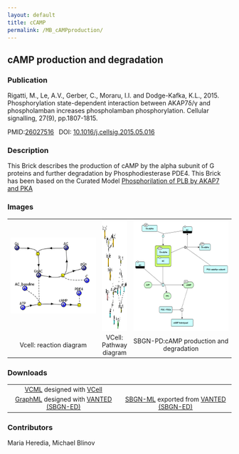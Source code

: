```yaml
---
layout: default
title: cCAMP
permalink: /MB_cAMPproduction/
---
```

## cAMP production and degradation

### Publication 

Rigatti, M., Le, A.V., Gerber, C., Moraru, I.I. and Dodge-Kafka, K.L., 2015. Phosphorylation state-dependent interaction between 
AKAP7δ/γ and phospholamban increases phospholamban phosphorylation. Cellular signalling, 27(9), pp.1807-1815.

 PMID:<a href="https://www.ncbi.nlm.nih.gov/pubmed/?term=26027516">26027516</a>&ensp; 
 DOI: <a href="https://doi.org/10.1016/j.cellsig.2015.05.016">10.1016/j.cellsig.2015.05.016</a><br />

### Description
This Brick describes the production of cAMP by the alpha subunit of G proteins and further degradation by Phosphodiesterase PDE4. This Brick has been based on the Curated Model <a href="http://modelbricks.org/CM_AKAP7_complete"> Phosphorilation of PLB by AKAP7 and PKA </a>
### Images
 <table> 
 <tr>
  <td align="center" width="280"><a href="https://modelbricks.github.io/images/Vcellimages/cAMPprod_Vcell.PNG"><img align="center" src="/images/Vcellimages/cAMPprod_Vcell.PNG"></a></td>
  <td align="center"><a href="https://modelbricks.github.io/images/Vcellimages/cAMPprod_degrad_Vcell_pathway.PNG"><img align="center" src="/images/Vcellimages/cAMPprod_degrad_Vcell_pathway.PNG" width="330" height="250"/></a></td>
 <td align="center" width="300"><a href="https://modelbricks.github.io/images/SBGNfiles/cCAMPprod_SBGN.PNG"><img align="center" src="/images/SBGNfiles/cCAMPprod_SBGN.PNG" height="250"/></a></td>
 </tr>
 <tr>
  <td align="center"> Vcell: reaction diagram</td>
   <td align="center"> VCell: Pathway diagram</td>
   <td align="center"> SBGN-PD:cAMP production and degradation</td>
   </tr>
 </table>

### Downloads 

<table> 
 <td align="center"><a href="/modelbricks/cAMPproduction.vcml">VCML</a> designed with <a href="http://vcell.org"> VCell</a>  </td> 
 <td align="center"><!--<a href="/modelbricks/cAMPproduction.xml">SBML</a> exported from <a href="http://vcell.org"> VCell</a> --> </td>
 <tr>
    <td align="center" width="33%"><a href="/modelbricks/SBGNexecutablefiles/cAMPprod_SBGN.graphml">GraphML</a> designed with <a href="https://immersive-analytics.infotech.monash.edu/vanted/addons/sbgn-ed/">VANTED (SBGN-ED)</a></td>
    <td align="center" width="33%"><a href="/modelbricks/SBGNexecutablefiles/cAMPprod_SBGN.sbgn">SBGN-ML</a> exported from <a href="https://immersive-analytics.infotech.monash.edu/vanted/addons/sbgn-ed/">VANTED (SBGN-ED)</a></td>
 </tr>
 </table>

### Contributors
Maria Heredia, Michael Blinov
 
